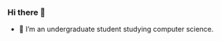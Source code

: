 ### Hi there 👋

<!--
**kelzk/kelzk** is a ✨ _special_ ✨ repository because its `README.md` (this file) appears on your GitHub profile.

Here are some ideas to get you started:

- 🔭 I’m currently working on a computer science degree.
- 🌱 I’m interested in learning game production.



-->
- 🔭 I’m an undergraduate student studying computer science.

